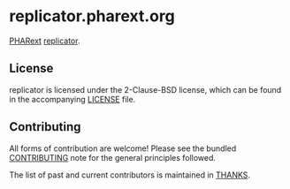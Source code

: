 # replicator.pharext.org

[PHARext](https://pharext.org) [replicator](https://replicator.pharext.org).

## License

replicator is licensed under the 2-Clause-BSD license, which can be found in
the accompanying [LICENSE](./LICENSE) file.

## Contributing

All forms of contribution are welcome! Please see the bundled
[CONTRIBUTING](./CONTRIBUTING.md) note for the general principles followed.

The list of past and current contributors is maintained in [THANKS](./THANKS).
